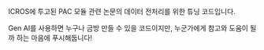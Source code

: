 ICROS에 투고된 PAC 모듈 관련 논문의 데이터 전처리를 위한 튜닝 코드입니다.

Gen AI를 사용하면 누구나 금방 만들 수 있을 코드이지만, 누군가에게 참고와 도움이 될까 하는 마음에 푸시해둡니다!
